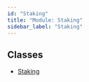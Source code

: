 ```yaml
---
id: "Staking"
title: "Module: Staking"
sidebar_label: "Staking"
---
```


## Classes

- [Staking](../../../../../classes/API/Entities/Account/Staking/Staking.md)
